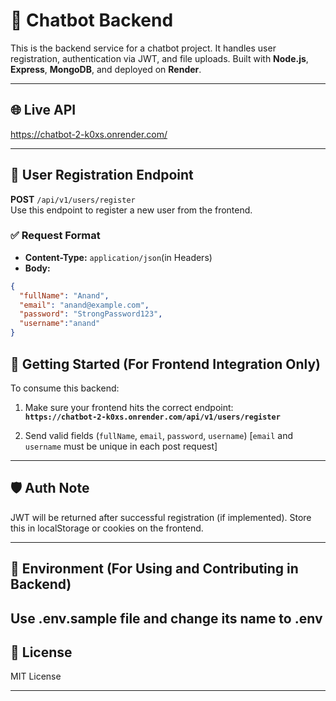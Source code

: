 # 🧠 Chatbot Backend

This is the backend service for a chatbot project. It handles user registration, authentication via JWT, and file uploads. Built with **Node.js**, **Express**, **MongoDB**, and deployed on **Render**.

---

## 🌐 Live API

https://chatbot-2-k0xs.onrender.com/

---

## 🔐 User Registration Endpoint

**POST** `/api/v1/users/register`  
Use this endpoint to register a new user from the frontend.

### ✅ Request Format

- **Content-Type:** `application/json`(in Headers)
- **Body:**

```json
{
  "fullName": "Anand",
  "email": "anand@example.com",
  "password": "StrongPassword123",
  "username":"anand"
}
```




## 🚀 Getting Started (For Frontend Integration Only)

To consume this backend:

1. Make sure your frontend hits the correct endpoint:  
   **`https://chatbot-2-k0xs.onrender.com/api/v1/users/register`**

2. Send valid fields (`fullName`, `email`, `password`, `username`)  [`email` and `username` must be unique in each post request]

---


## 🛡 Auth Note

JWT will be returned after successful registration (if implemented). Store this in localStorage or cookies on the frontend.

---

## 📄 Environment (For Using and Contributing in Backend)

Use .env.sample file and change its name to .env
---

## 🪪 License

MIT License

---
